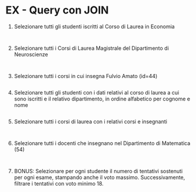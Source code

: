 # EX - Query con JOIN

1. Selezionare tutti gli studenti iscritti al Corso di Laurea in Economia

```sql



```

2. Selezionare tutti i Corsi di Laurea Magistrale del Dipartimento di
   Neuroscienze

```sql



```

3. Selezionare tutti i corsi in cui insegna Fulvio Amato (id=44)

```sql


```

4. Selezionare tutti gli studenti con i dati relativi al corso di laurea a cui sono iscritti e il relativo dipartimento, in ordine alfabetico per cognome e nome

```sql


```

5. Selezionare tutti i corsi di laurea con i relativi corsi e insegnanti

```sql



```

6. Selezionare tutti i docenti che insegnano nel Dipartimento di
   Matematica (54)

```sql



```

7. BONUS: Selezionare per ogni studente il numero di tentativi sostenuti
   per ogni esame, stampando anche il voto massimo. Successivamente,
   filtrare i tentativi con voto minimo 18.

```sql



```

